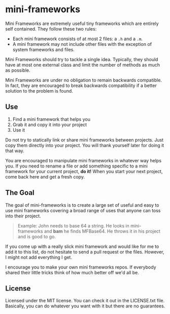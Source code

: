 mini-frameworks
===============

Mini Frameworks are extremely useful tiny frameworks which are entirely self contained. They follow these two rules:

- Each mini framework consists of at most 2 files: a `.h` and a `.m`.
- A mini framework may not include other files with the exception of system frameworks and files.

Mini Frameworks should try to tackle a single idea. Typically, they should have at most one external class and limit the number of methods as much as possible.

Mini Frameworks are under no obligation to remain backwards compatible. In fact, they are encouraged to break backwards compatibility if a better solution to the problem is found.

Use
---

1. Find a mini framework that helps you
2. Grab it and copy it into your project
3. Use it

Do not try to statically link or share mini frameworks between projects. Just copy them directly into your project. You will thank yourself later for doing it that way.

You are encouraged to manipulate mini frameworks in whatever way helps you. If you need to rename a file or add something specific to a mini framework for your current project, **do it!** When you start your next project, come back here and get a fresh copy.

The Goal
--------

The goal of mini-frameworks is to create a large set of useful and easy to use mini frameworks covering a broad range of uses that anyone can toss into their project.

> Example: John needs to base 64 a string. He looks in mini-frameworks and **bam** he finds MFBase64. He throws it in his project and is good to go.

If you come up with a really slick mini framework and would like for me to add it to this list, do not hesitate to send a pull request or the files. However, I might not add everything I get.

I encourage you to make your own mini frameworks repos. If everybody shared their little tricks think of how much better off we'd all be.

License
-------

Licensed under the MIT license. You can check it out in the LICENSE.txt file. Basically, you can do whatever you want with it but there are no guarantees.